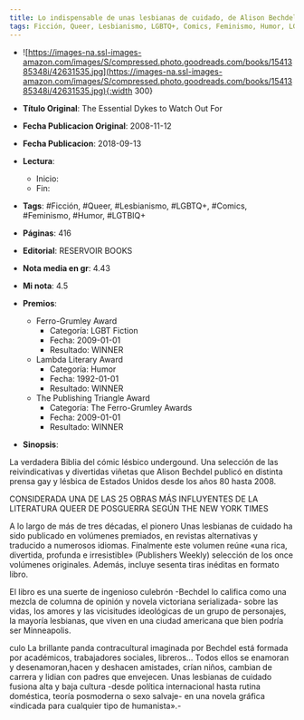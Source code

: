 ```yaml
---
title: Lo indispensable de unas lesbianas de cuidado, de Alison Bechdel
tags: Ficción, Queer, Lesbianismo, LGBTQ+, Comics, Feminismo, Humor, LGTBIQ+
---
```



- ![https://images-na.ssl-images-amazon.com/images/S/compressed.photo.goodreads.com/books/1541385348i/42631535.jpg](https://images-na.ssl-images-amazon.com/images/S/compressed.photo.goodreads.com/books/1541385348i/42631535.jpg){:width 300}
- **Título Original**: The Essential Dykes to Watch Out For
- **Fecha Publicacion Original**: 2008-11-12
- **Fecha Publicacion**: 2018-09-13

- **Lectura**:
	- Inicio:
	- Fin:
- **Tags**: #Ficción, #Queer, #Lesbianismo, #LGBTQ+, #Comics, #Feminismo, #Humor, #LGTBIQ+
- **Páginas**: 416
- **Editorial**: RESERVOIR BOOKS
- **Nota media en gr**: 4.43
- **Mi nota**: 4.5
- **Premios**:
	- Ferro-Grumley Award
		- Categoría: LGBT Fiction
		- Fecha: 2009-01-01
		- Resultado: WINNER
	- Lambda Literary Award
		- Categoría: Humor
		- Fecha: 1992-01-01
		- Resultado: WINNER
	- The Publishing Triangle Award
		- Categoría: The Ferro-Grumley Awards
		- Fecha: 2009-01-01
		- Resultado: WINNER
- **Sinopsis**:

La verdadera Biblia del cómic lésbico undergound. Una selección de las reivindicativas y divertidas viñetas que Alison Bechdel publicó en distinta prensa gay y lésbica de Estados Unidos desde los años 80 hasta 2008.

CONSIDERADA UNA DE LAS 25 OBRAS MÁS INFLUYENTES DE LA LITERATURA QUEER DE POSGUERRA SEGÚN THE NEW YORK TIMES

A lo largo de más de tres décadas, el pionero Unas lesbianas de cuidado ha sido publicado en volúmenes premiados, en revistas alternativas y traducido a numerosos idiomas. Finalmente este volumen reúne «una rica, divertida, profunda e irresistible» (Publishers Weekly) selección de los once volúmenes originales. Además, incluye sesenta tiras inéditas en formato libro.

El libro es una suerte de ingenioso culebrón -Bechdel lo califica como una mezcla de columna de opinión y novela victoriana serializada- sobre las vidas, los amores y las vicisitudes ideológicas de un grupo de personajes, la mayoría lesbianas, que viven en una ciudad americana que bien podría ser Minneapolis.

culo
La brillante panda contracultural imaginada por Bechdel está formada por académicos, trabajadores sociales, libreros... Todos ellos se enamoran y desenamoran,hacen y deshacen amistades, crían niños, cambian de carrera y lidian con padres que envejecen. Unas lesbianas de cuidado fusiona alta y baja cultura -desde política internacional hasta rutina doméstica, teoría posmoderna o sexo salvaje- en una novela gráfica «indicada para cualquier tipo de humanista».-
